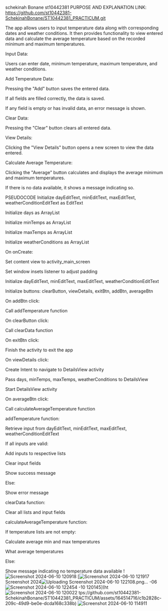 schekinah Bonane st10442381
 PURPOSE AND EXPLANATION
 LINK: https://github.com/st10442381-SchekinahBonane/ST10442381_PRACTICUM.git

The app allows users to input temperature data along with corresponding dates and weather conditions. It then provides functionality to view entered data and calculate the average temperature based on the recorded minimum and maximum temperatures. 

Input Data: 

Users can enter date, minimum temperature, maximum temperature, and weather conditions. 

Add Temperature Data: 

Pressing the "Add" button saves the entered data. 

If all fields are filled correctly, the data is saved. 

If any field is empty or has invalid data, an error message is shown. 

Clear Data: 

Pressing the "Clear" button clears all entered data. 

View Details: 

Clicking the "View Details" button opens a new screen to view the data entered. 

Calculate Average Temperature: 

Clicking the "Average" button calculates and displays the average minimum and maximum temperatures. 

If there is no data available, it shows a message indicating so. 

PSEUDOCODE 
Initialize dayEditText, minEditText, maxEditText, weatherConditionEditText as EditText 

Initialize days as ArrayList<String> 

Initialize minTemps as ArrayList<Int> 

Initialize maxTemps as ArrayList<Int> 

Initialize weatherConditions as ArrayList<String> 

On onCreate: 

Set content view to activity_main_screen 

Set window insets listener to adjust padding 

Initialize dayEditText, minEditText, maxEditText, weatherConditionEditText 

Initialize buttons: clearButton, viewDetails, exitBtn, addBtn, averageBtn 

On addBtn click: 

Call addTemperature function 

On clearButton click: 

Call clearData function 

On exitBtn click: 

Finish the activity to exit the app 

On viewDetails click: 

Create Intent to navigate to DetailsView activity 

Pass days, minTemps, maxTemps, weatherConditions to DetailsView 

Start DetailsView activity 

On averageBtn click: 

Call calculateAverageTemperature function 

addTemperature function: 

Retrieve input from dayEditText, minEditText, maxEditText, weatherConditionEditText 

If all inputs are valid: 

Add inputs to respective lists 

Clear input fields 

Show success message 

Else: 

Show error message 

clearData function: 

Clear all lists and input fields 

calculateAverageTemperature function: 

If temperature lists are not empty: 

Calculate average min and max temperatures 

What average temperatures 

Else: 

Show message indicating no temperature data available 
 !![Screenshot 2024-06-10 120918](https://github.com/st10442381-SchekinahBonane/ST10442381_PRACTICUM/assets/164514716/c315d5f0-c0d4-49ab-ad80-f5e0cda08e25)
[![Screenshot 2024-06-10 121917](https://github.com/st10442381-SchekinahBonane/ST10442381_PRACTICUM/assets/164514716/36ff97ab-8388-4884-989b-82b6bab9e0a0)
Screenshot 2024![Uploading Screenshot 2024-06-10 122108.png…]()
-06![Screenshot 2024-06-10 122454](https://github.com/st10442381-SchekinahBonane/ST10442381_PRACTICUM/assets/164514716/afcc06db-5bfe-42be-933b-7ce5938616a2)
-10 120145](ht![Screenshot 2024-06-10 120022](https://github.com/st10442381-SchekinahBonane/ST10442381_PRACTICUM/assets/164514716/83b56ad5-6904-445a-9546-597097ea65e1)
tps://github.com/st10442381-SchekinahBonane/ST10442381_PRACTICUM/assets/164514716/c1b2828c-209c-49d9-be0e-dcda168c338b)
![Screenshot 2024-06-10 114911](https://github.com/st10442381-SchekinahBonane/ST10442381_PRACTICUM/assets/164514716/59153e3f-4b69-4f79-8af4-d7763adf8a2c)


 
